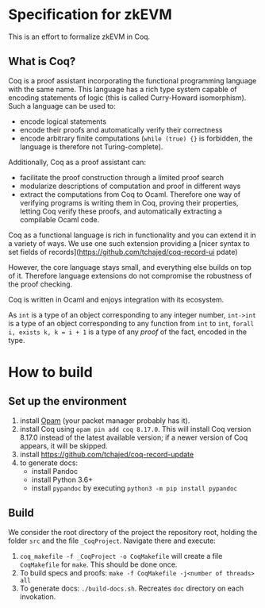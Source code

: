# Specification for zkEVM

This is an effort to formalize zkEVM in Coq.

## What is Coq?

Coq is a proof assistant incorporating the functional programming language with the same name.
This language has a rich type system capable of encoding statements of logic (this is called Curry-Howard isomorphism).
Such a language can be used to:

- encode logical statements
- encode their proofs and automatically verify their correctness
- encode arbitrary finite computations (`while (true) {}` is forbidden, the language is therefore not Turing-complete).

Additionally, Coq as a proof assistant can:

- facilitate the proof construction through a limited proof search
- modularize descriptions of computation and proof in different ways
- extract the computations from Coq to Ocaml. Therefore one way of verifying programs is writing them in Coq, proving their properties, letting Coq verify these proofs, and automatically extracting a compilable Ocaml code.


Coq as a functional language is rich in functionality and you can extend it in a variety of ways.
We use one such extension providing a [nicer syntax to set fields of records](https://github.com/tchajed/coq-record-ui pdate)

However, the core language stays small, and everything else builds on top of it.
Therefore language extensions do not compromise the robustness of the proof checking.

Coq is written in Ocaml and enjoys integration with its ecosystem.


As `int` is a type of an object corresponding to any integer number, `int->int` is a type of an object corresponding to any function from `int` to `int`, `forall i, exists k, k = i + 1` is a type of any *proof* of the fact, encoded in the type.


#  How to build

## Set up the environment
1. install [Opam](https://opam.ocaml.org/) (your packet manager probably has it).
2. install Coq using `opam pin add coq 8.17.0`. This will install Coq version 8.17.0 instead of the latest available version; if a newer version of Coq appears, it will be skipped.
3. install https://github.com/tchajed/coq-record-update
4. to generate docs:
    - install Pandoc
    - install Python 3.6+
    - install `pypandoc` by executing `python3 -m pip install pypandoc`

## Build

We consider the root directory of the project the repository root, holding the folder `src` and the file `_CoqProject`.
Navigate there and execute:

1. `coq_makefile -f _CoqProject -o CoqMakefile` will create a file `CoqMakefile` for `make`. This should be done once.
2. To build specs and proofs: `make -f CoqMakefile -j<number of threads> all`
3. To generate docs: `./build-docs.sh`. Recreates `doc` directory on each invokation.
